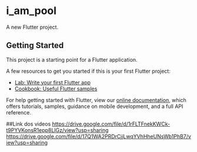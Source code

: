# i_am_pool

A new Flutter project.

## Getting Started

This project is a starting point for a Flutter application.

A few resources to get you started if this is your first Flutter project:

- [Lab: Write your first Flutter app](https://flutter.dev/docs/get-started/codelab)
- [Cookbook: Useful Flutter samples](https://flutter.dev/docs/cookbook)

For help getting started with Flutter, view our
[online documentation](https://flutter.dev/docs), which offers tutorials,
samples, guidance on mobile development, and a full API reference.

##Link dos videos
https://drive.google.com/file/d/1rFLTFnekKWCk-t9PYVKonsR1epp8LIGz/view?usp=sharing
https://drive.google.com/file/d/17Q1WA2PRDrCjjLwqYVhHheUNsWb1PhB7/view?usp=sharing
